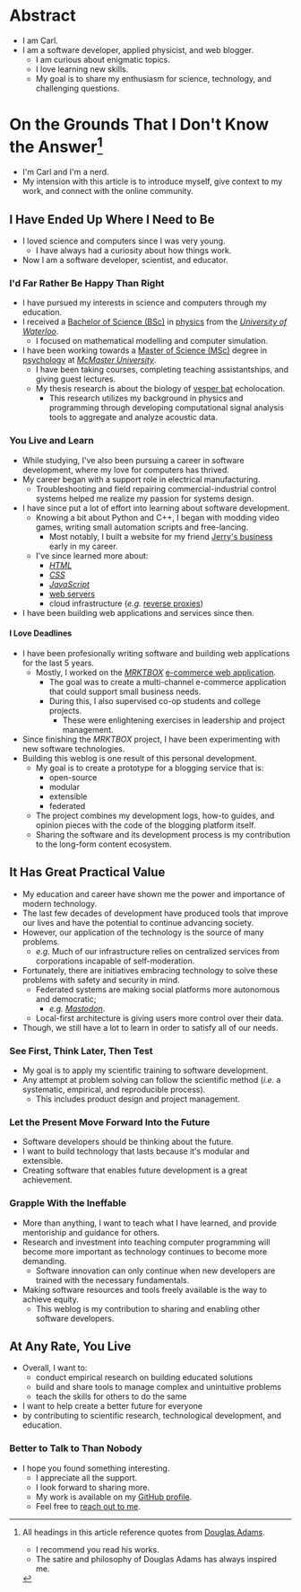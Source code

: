 # Abstract
- I am Carl.
- I am a software developer, applied physicist, and web blogger.
    - I am curious about enigmatic topics.
    - I love learning new skills.
    - My goal is to share my enthusiasm for science, technology, and challenging
        questions.

# On the Grounds That I Don't Know the Answer[^adams]
- I'm Carl and I'm a nerd.
- My intension with this article is to introduce myself,
    give context to my work,
    and connect with the online community.

## I Have Ended Up Where I Need to Be
- I loved science and computers since I was very young.
    - I have always had a curiosity about how things work.
- Now I am a software developer, scientist, and educator.

### I'd Far Rather Be Happy Than Right
- I have pursued my interests in science and computers through my
    education.
- I received a [Bachelor of Science (BSc)] in [physics] from the
        [*University of Waterloo*].
    - I focused on mathematical modelling and computer simulation.
- I have  been working towards a [Master of Science (MSc)] degree in
    [psychology] at [*McMaster University*].
    - I have been taking courses, completing teaching assistantships, and
        giving guest lectures. 
    - My thesis research is about the biology of [vesper bat] echolocation.
        - This research utilizes my background in physics and programming
            through developing computational signal analysis tools to aggregate
            and analyze acoustic data.

### You Live and Learn
- While studying, I've also been pursuing a career in software development,
    where my love for computers has thrived.
- My career began with a support role in electrical manufacturing.
    - Troubleshooting and field repairing commercial-industrial control systems
        helped me realize my passion for systems design.
- I have since put a lot of effort into learning about software development.
    - Knowing a bit about Python and C++,
        I began with modding video games, writing small
        automation scripts and free-lancing.
        - Most notably, I built a website for my friend [Jerry's business]
            early in my career.
    - I've since learned more about:
        - [*HTML*]
        - [*CSS*]
        - [*JavaScript*]
        - [web servers]
        - cloud infrastructure (*e.g.* [reverse proxies])
- I have been building web applications and services since then.

#### I Love Deadlines
- I have been profesionally writing software and building web applications
    for the last 5 years.
    - Mostly, I worked on the [*MRKTBOX*] [e-commerce web application].
        - The goal was to create a multi-channel e-commerce application that could
            support small business needs.
        - During this, I also supervised co-op students and college
            projects.
            - These were enlightening exercises in leadership and project management.
- Since finishing the *MRKTBOX* project, I have been
    experimenting with new software technologies.
- Building this weblog is one result of this personal development.
    - My goal is to create a prototype for a blogging service that is:
        - open-source
        - modular
        - extensible
        - federated
    - The project combines my development logs, how-to guides, and opinion pieces
        with the code of the blogging platform itself.
    - Sharing the software and its development process
        is my contribution to the long-form content ecosystem.

## It Has Great Practical Value
- My education and career have shown me the power and importance of modern
    technology.
- The last few decades of development have produced tools that improve our
    lives and have the potential to continue advancing society.
- However, our application of the technology is the source of many problems.
    - *e.g.* Much of our infrastructure relies on centralized services
        from corporations incapable of self-moderation.
- Fortunately, there are initiatives embracing technology to solve these
    problems with safety and security in mind.
    - Federated systems are making social platforms more autonomous and
        democratic;
        - *e.g.* [*Mastodon*].
    - Local-first architecture is giving users more control over their data.
- Though, we still have a lot to learn in order to satisfy all of our needs.

### See First, Think Later, Then Test
- My goal is to apply my scientific training to software development.
- Any attempt at problem solving can follow the scientific method
    (*i.e.* a systematic, empirical, and reproducible process).
    - This includes product design and project management.

### Let the Present Move Forward Into the Future
- Software developers should be thinking about the future.
- I want to build technology that lasts because it's modular and extensible.
- Creating software that enables future development is a great achievement.

### Grapple With the Ineffable
- More than anything, I want to teach what I have learned,
    and provide mentoriship and guidance for others.
- Research and investment into teaching computer programming will become
    more important as technology continues to become more demanding.
    - Software innovation can only continue when new developers are trained with the
        necessary fundamentals.
- Making software resources and tools freely available is the way to achieve equity.
    - This weblog is my contribution to sharing and enabling other software
        developers.

## At Any Rate, You Live
- Overall, I want to:
    - conduct empirical research on building educated solutions
    - build and share tools to manage complex and unintuitive problems
    - teach the skills for others to do the same
- I want to help create a better future for everyone
- by contributing to scientific research, technological
    development, and education.

### <a id='thanks-&-follow'></a>Better to Talk to Than Nobody
- I hope you found something interesting.
    - I appreciate all the support.
    - I look forward to sharing more.
    - My work is available on my [GitHub profile].
    - Feel free to [reach out to me].

[^adams]: All headings in this article reference quotes from [Douglas Adams].
    - I recommend you read his works.
    - The satire and philosophy of Douglas Adams has always inspired me.

[*Star Trek*]: https://en.wikipedia.org/wiki/Star_Trek
[*Jurassic Park*]: https://en.wikipedia.org/wiki/Jurassic_Park_(novel)
[tabletop role-playing game]:
    https://en.wikipedia.org/wiki/Tabletop_role-playing_game
["AAA"]: https://en.wikipedia.org/wiki/AAA_(video_game_industry)
[aesthetics]: https://en.wikipedia.org/wiki/Aesthetics
[ethics]: https://en.wikipedia.org/wiki/Ethics
[morality]: https://en.wikipedia.org/wiki/Morality
[*Bill Nye the Science Guy*]:
    https://en.wikipedia.org/wiki/Bill_Nye_the_Science_Guy
[compact floppy disks]:
    https://en.wikipedia.org/wiki/History_of_the_floppy_disk#3%C2%BD-inch_format
[Bachelor of Science (BSc)]: https://en.wikipedia.org/wiki/Bachelor_of_Science
[*University of Waterloo*]: https://uwaterloo.ca/
[physics]: https://en.wikipedia.org/wiki/Physics
[astrophysics]: https://en.wikipedia.org/wiki/Astrophysics
[Master of Science (MSc)]: https://en.wikipedia.org/wiki/Master_of_Science
[psychology]: https://en.wikipedia.org/wiki/Psychology
[*McMaster University*]: https://www.mcmaster.ca/
[*Department of Psychology, Neuroscience & Behaviour*]: https://pnb.mcmaster.ca
[vesper bat]: https://en.wikipedia.org/wiki/Vesper_bat
[echolocation]: https://en.wikipedia.org/wiki/Animal_echolocation
[big brown bat (*Eptesicus fuscus*)]:
    https://en.wikipedia.org/wiki/Big_brown_bat
[*Python*]: https://www.python.org/
[*C++*]: https://en.wikipedia.org/wiki/C%2B%2B
[*HTML*]: https://en.wikipedia.org/wiki/HTML
[*CSS*]: https://en.wikipedia.org/wiki/CSS
[*JavaScript*]: https://en.wikipedia.org/wiki/JavaScript
[web servers]: https://en.wikipedia.org/wiki/Web_server
[reverse proxies]: https://en.wikipedia.org/wiki/Reverse_proxy
[*the web*]: https://en.wikipedia.org/wiki/World_Wide_Web
[Jerry's business]: https://jerrynoordam.ca
[*MRKTBOX*]: https://www.mrktbox.com/
[e-commerce web application]: https://order.mrktbox.com/
[*Mastodon*]: https://joinmastodon.org/
["The Digital Divide"]: https://en.wikipedia.org/wiki/Digital_divide
[GitHub profile]: https://github.com/systemcarl
[reach out to me]: https://carledwardlyons.ca/#contact
[Douglas Adams]: https://en.wikipedia.org/wiki/Douglas_Adams
